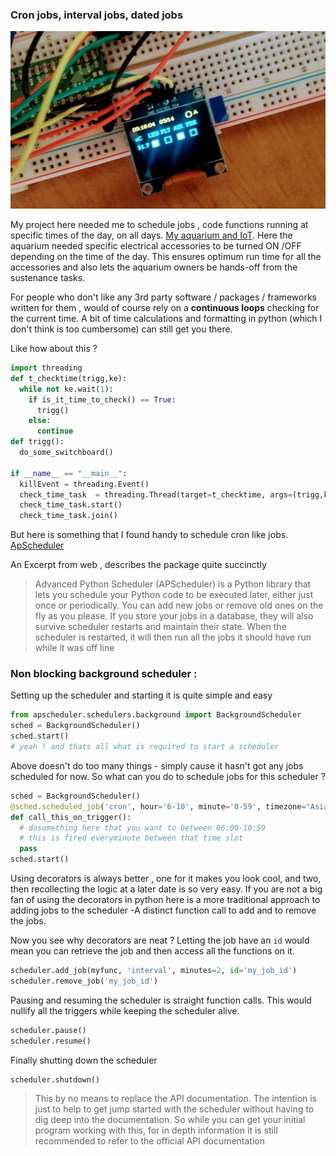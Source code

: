 ### Cron jobs, interval jobs, dated jobs

![Scheduler working fine](IMG_20180514_091804284-2.jpg "A working scheduler")

My project here needed me to schedule jobs , code functions running at specific times of the day, on all days. [My aquarium and IoT](https://kneerunjun.github.io/aquascape-minder/). Here the aquarium needed specific electrical accessories to be turned ON /OFF depending on the time of the day. This ensures optimum run time for all the accessories and also lets the aquarium owners be hands-off from the sustenance tasks.

For people who don't like any 3rd party software / packages / frameworks written for them , would of course rely on a __continuous loops__ checking for the current time. A bit of time calculations and formatting in python (which I don't think is too cumbersome) can still get you there.

Like how about this ?

```python
import threading
def t_checktime(trigg,ke):
  while not ke.wait(1):
    if is_it_time_to_check() == True:
      trigg()
    else:
      continue
def trigg():
  do_some_switchboard()

if __name__ == "__main__":
  killEvent = threading.Event()
  check_time_task  = threading.Thread(target=t_checktime, args=(trigg,killEvent))
  check_time_task.start()
  check_time_task.join()
```

But here is something that I found handy to schedule cron like jobs. [ApScheduler](https://apscheduler.readthedocs.io/en/latest/userguide.html)

An Excerpt from web , describes the package quite succinctly

>Advanced Python Scheduler (APScheduler) is a Python library that lets you schedule your Python code to be executed later, either just once or periodically. You can add new jobs or remove old ones on the fly as you please. If you store your jobs in a database, they will also survive scheduler restarts and maintain their state. When the scheduler is restarted, it will then run all the jobs it should have run while it was off line

### Non blocking background scheduler :

Setting up the scheduler and starting it is quite simple and easy

```python
from apscheduler.schedulers.background import BackgroundScheduler
sched = BackgroundScheduler()
sched.start()
# yeah ! and thats all what is required to start a scheduler
```

Above doesn't do too many things - simply cause it hasn't got any jobs scheduled for now. So what can you do to schedule jobs for this scheduler ?

```python
sched = BackgroundScheduler()
@sched.scheduled_job('cron', hour='6-10', minute='0-59', timezone="Asia/Kolkata")
def call_this_on_trigger():
  # dosomething here that you want to between 06:00-10:59
  # this is fired everyminute between that time slot
  pass
sched.start()
```

Using decorators is always better , one for it makes you look cool, and two, then recollecting the logic at a later date is so very easy. If you are not a big fan of using the decorators in python here is a more traditional approach to adding jobs to the scheduler -A distinct function call to add and to remove the jobs.

Now you see why decorators are neat ? Letting the job have an `id` would mean you can retrieve the job and then access all the functions on it.

```python
scheduler.add_job(myfunc, 'interval', minutes=2, id='my_job_id')
scheduler.remove_job('my_job_id')
```
Pausing and resuming the scheduler is straight function calls. This would nullify all the triggers while keeping the scheduler alive.

```python
scheduler.pause()
scheduler.resume()
```

Finally shutting down the scheduler

```python
scheduler.shutdown()
```
> This by no means to replace the API documentation. The intention is just to help to get jump started with the scheduler without having to dig deep into the documentation. So while you can get your initial program working with this, for in depth information it is still recommended to refer to the official API documentation
